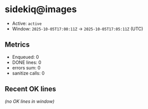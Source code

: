 # sidekiq@images

- Active: `active`
- Window: `2025-10-05T17:00:11Z` → `2025-10-05T17:05:11Z` (UTC)

## Metrics
- Enqueued: 0
- DONE lines: 0
- errors sum: 0
- sanitize calls: 0

## Recent OK lines
_(no OK lines in window)_
